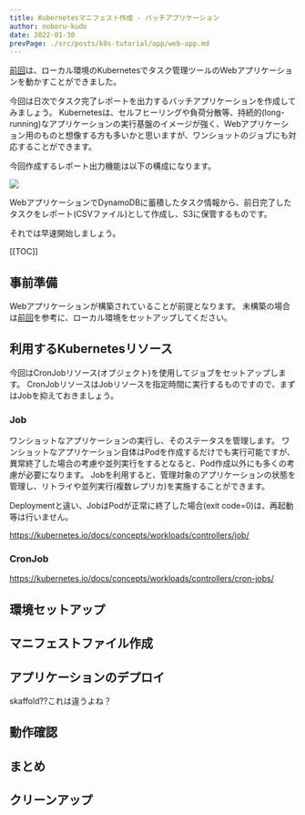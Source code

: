 ```yaml
---
title: Kubernetesマニフェスト作成 - バッチアプリケーション
author: noboru-kudo
date: 2022-01-30
prevPage: ./src/posts/k8s-tutorial/app/web-app.md
---
```


[前回](/containers/k8s/tutorial/app/web-app/)は、ローカル環境のKubernetesでタスク管理ツールのWebアプリケーションを動かすことができました。

今回は日次でタスク完了レポートを出力するバッチアプリケーションを作成してみましょう。
Kubernetesは、セルフヒーリングや負荷分散等、持続的(long-running)なアプリケーションの実行基盤のイメージが強く、Webアプリケーション用のものと想像する方も多いかと思いますが、ワンショットのジョブにも対応することができます。

今回作成するレポート出力機能は以下の構成になります。

![](https://i.gyazo.com/33e539dccf8bb554919cb2ddc034f0b9.png)

WebアプリケーションでDynamoDBに蓄積したタスク情報から、前日完了したタスクをレポート(CSVファイル)として作成し、S3に保管するものです。

それでは早速開始しましょう。

[[TOC]]

## 事前準備

Webアプリケーションが構築されていることが前提となります。
未構築の場合は[前回](/containers/k8s/tutorial/app/web-app/)を参考に、ローカル環境をセットアップしてください。

## 利用するKubernetesリソース

今回はCronJobリソース(オブジェクト)を使用してジョブをセットアップします。
CronJobリソースはJobリソースを指定時間に実行するものですので、まずはJobを抑えておきましょう。

### Job
ワンショットなアプリケーションの実行し、そのステータスを管理します。
ワンショットなアプリケーション自体はPodを作成するだけでも実行可能ですが、異常終了した場合の考慮や並列実行をするとなると、Pod作成以外にも多くの考慮が必要になります。
Jobを利用すると、管理対象のアプリケーションの状態を管理し、リトライや並列実行(複数レプリカ)を実施することができます。

Deploymentと違い、JobはPodが正常に終了した場合(exit code=0)は、再起動等は行いません。

<https://kubernetes.io/docs/concepts/workloads/controllers/job/>

### CronJob

<https://kubernetes.io/docs/concepts/workloads/controllers/cron-jobs/>

## 環境セットアップ

## マニフェストファイル作成

## アプリケーションのデプロイ
skaffold??これは違うよね？

## 動作確認

## まとめ

## クリーンアップ
